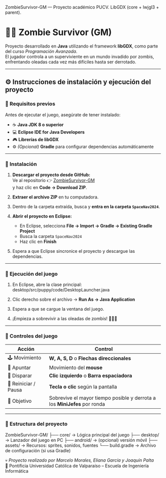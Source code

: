 ﻿ZombieSurvivor-GM — Proyecto académico PUCV. LibGDX (core + lwjgl3 + parent).

# 🧟‍♂️ Zombie Survivor (GM)

Proyecto desarrollado en **Java** utilizando el framework **libGDX**, como parte del curso *Programación Avanzada*.  
El jugador controla a un superviviente en un mundo invadido por zombis, enfrentando oleadas cada vez más difíciles hasta ser derrotado.

---

## ⚙️ Instrucciones de instalación y ejecución del proyecto

### 🔸 Requisitos previos
Antes de ejecutar el juego, asegúrate de tener instalado:

- ☕ **Java JDK 8 o superior**  
- 💻 **Eclipse IDE for Java Developers**  
- 🎮 **Librerías de libGDX**  
- ⚙️ *(Opcional)* **Gradle** para configurar dependencias automáticamente  

---

### 🔸 Instalación

1. **Descargar el proyecto desde GitHub:**  
   Ve al repositorio 👉 [ZombieSurvivor-GM](https://github.com/marselomorales/ZombieSurvivor-GM)  
   y haz clic en **Code → Download ZIP**.

2. **Extraer el archivo ZIP** en tu computadora.

3. Dentro de la carpeta extraída, busca y **entra en la carpeta `SpaceNav2024`**.

4. **Abrir el proyecto en Eclipse:**
   - En Eclipse, selecciona **File → Import → Gradle → Existing Gradle Project**
   - Busca la carpeta `SpaceNav2024`
   - Haz clic en **Finish**

5. Espera a que Eclipse sincronice el proyecto y descargue las dependencias.

---

### 🔸 Ejecución del juego

1. En Eclipse, abre la clase principal:  
desktop/src/puppy/code/DesktopLauncher.java
2. Clic derecho sobre el archivo → **Run As → Java Application**

3. Espera a que se cargue la ventana del juego.

4. ¡Empieza a sobrevivir a las oleadas de zombis! 🧟‍♀️🔥

---

### 🔸 Controles del juego

| Acción | Control |
|--------|----------|
| 🕹️ Movimiento | **W, A, S, D** o **Flechas direccionales** |
| 🎯 Apuntar | Movimiento del **mouse** |
| 🔫 Disparar | **Clic izquierdo** o **Barra espaciadora** |
| 🔁 Reiniciar / Pausa | **Tecla o clic** según la pantalla |
| 🎯 Objetivo | Sobrevive el mayor tiempo posible y derrota a los **MiniJefes** por ronda |

---
### 🔸 Estructura del proyecto
ZombieSurvivor-GM/
├── core/ → Lógica principal del juego
├── desktop/ → Lanzador del juego en PC
├── android/ → (opcional) versión móvil
├── assets/ → Recursos: sprites, sonidos, fuentes
└── build.gradle → Archivo de configuración (si usa Gradle)

💀 *Proyecto realizado por Marcelo Morales, Eliana García y Joaquín Palta*  
📘 Pontificia Universidad Católica de Valparaíso – Escuela de Ingeniería Informática
